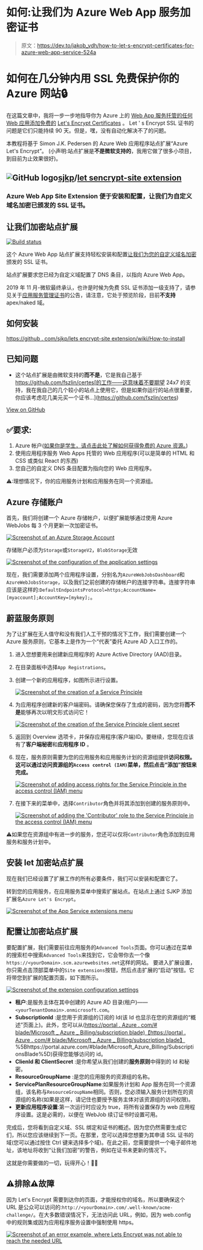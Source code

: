 # 如何:让我们为 Azure Web App 服务加密证书

> 原文：<https://dev.to/jakob_vdh/how-to-let-s-encrypt-certificates-for-azure-web-app-service-524a>

# 如何在几分钟内用 SSL 免费保护你的 Azure 网站🔒

在这篇文章中，我将一步一步地指导你为 Azure 上的 [Web App 服务托管的任何 Web 应用添加免费的](https://azure.microsoft.com/en-us/services/app-service/web/) [Let's Encrypt Certificates](https://letsencrypt.org/) 。
Let ' s Encrypt SSL 证书的问题是它们只能持续 90 天。但是，嘿，没有自动化解决不了的问题。

本教程将基于 Simon J.K. Pedersen 的 Azure Web 应用程序站点扩展“Azure Let's Encrypt”。
(小声明:站点扩展是**不是微软支持的**，我用它做了很多小项目，到目前为止效果很好)。

## ![GitHub logo](img/a73f630113876d78cff79f59c2125b24.png)[sjkp](https://github.com/sjkp)/[let sencrypt-site extension](https://github.com/sjkp/letsencrypt-siteextension)

### Azure Web App Site Extension 便于安装和配置，让我们为自定义域名加密已颁发的 SSL 证书。

<article class="markdown-body entry-content container-lg" itemprop="text">

# 让我们加密站点扩展

[![Build status](img/e0460ddab2a5e2f7a45c95f7a9dc0175.png)](https://dev.azure.com/letsencrypt/letsencrypt/_build/latest?definitionId=2)

这个 Azure Web App 站点扩展支持轻松安装和配置[让我们为您的自定义域名加密](https://letsencrypt.org/)颁发的 SSL 证书。

站点扩展要求您已经为自定义域配置了 DNS 条目，以指向 Azure Web App。

2019 年 11 月-微软最终承认，也许是时候为免费 SSL 证书添加一级支持了，请参见关于[应用服务管理证书](https://azure.microsoft.com/en-us/updates/secure-your-custom-domains-at-no-cost-with-app-service-managed-certificates-preview/)的公告，请注意，它处于预览阶段，目前**不支持**apex/naked 域。

## 如何安装

[https://github . com/sjkp/lets encrypt-site extension/wiki/How-to-install](https://github.com/sjkp/letsencrypt-siteextension/wiki/How-to-install)

## 已知问题

*   这个站点扩展是由微软支持的**而不是**，它是我自己基于 https://github.com/fszlin/certes[的工作——这意味着不要期望 24x7 的支持，我在我自己的几个较小的站点上使用它，但是如果你运行的站点很重要，你应该考虑花几美元买一个证书…](https://github.com/fszlin/certes)

</article>

[View on GitHub](https://github.com/sjkp/letsencrypt-siteextension)

## ✅要求:

1.  Azure 帐户([如果你是学生，请点击此处了解如何获得免费的 Azure 资源。](//bit.ly/tutorial-azure-for-students))
2.  使用应用程序服务 Web Apps 托管的 Web 应用程序(可以是简单的 HTML 和 CSS 或类似 React 的东西)
3.  您自己的自定义 DNS 条目配置为指向您的 Web 应用程序。

⚠:理想情况下，你的应用服务计划和应用服务在同一个资源组。

## Azure 存储账户

首先，我们将创建一个 Azure 存储帐户，以便扩展能够通过使用 Azure WebJobs 每 3 个月更新一次加密证书。

[![Screenshot of an Azure Storage Account](img/ef73c1112ac25c6b1e870e3dc8299d4f.png)](https://res.cloudinary.com/practicaldev/image/fetch/s--f7YxTOxA--/c_limit%2Cf_auto%2Cfl_progressive%2Cq_auto%2Cw_880/https://raw.githubusercontent.com/Jakob-vdH/BlogPosts/master/devTo/letsencrypt/media/01-storage-account.PNG)

存储账户必须为`Storage`或`StorageV2`，`BlobStorage`无效

[![Screenshot of the configuration of the application settings](img/aa8bbfa6942388b0ff1ee02c64503bb7.png)](https://res.cloudinary.com/practicaldev/image/fetch/s--J8_5tUip--/c_limit%2Cf_auto%2Cfl_progressive%2Cq_auto%2Cw_880/https://raw.githubusercontent.com/Jakob-vdH/BlogPosts/master/devTo/letsencrypt/media/02-AzureWebJobs.jpg)

现在，我们需要添加两个应用程序设置，分别名为`AzureWebJobsDashboard`和`AzureWebJobsStorage`，以及我们之前创建的存储帐户的连接字符串。连接字符串应该是这样的:`DefaultEndpointsProtocol=https;AccountName=[myaccount];AccountKey=[mykey];`。

## 蔚蓝服务原则

为了让扩展在无人值守和没有我们人工干预的情况下工作，我们需要创建一个 Azure 服务原则，它基本上是作为一个“代表”委托 Azure AD 入口工作的。

1.  进入您想要用来创建新应用程序的 Azure Active Directory (AAD)目录。
2.  在目录面板中选择`App Registrations`。
3.  创建一个新的应用程序，如图所示进行设置。

    [![Screenshot of the creation of a Service Principle](img/941ed8362e6ffe789e5ccc6f5e6e8a69.png)](https://res.cloudinary.com/practicaldev/image/fetch/s--O2Q44kyd--/c_limit%2Cf_auto%2Cfl_progressive%2Cq_auto%2Cw_880/https://raw.githubusercontent.com/Jakob-vdH/BlogPosts/master/devTo/letsencrypt/media/03-ServicePrinciple.jpg)

4.  为应用程序创建新的客户端密码。请确保您保存了生成的密码，因为您将**而不是**能够再次以明文形式访问它！

    [![Screenshot of the creation of the Service Principle client secret](img/9c5097d09ac8907e0c5162152d91a77c.png)](https://res.cloudinary.com/practicaldev/image/fetch/s--5zy1m8wV--/c_limit%2Cf_auto%2Cfl_progressive%2Cq_auto%2Cw_880/https://raw.githubusercontent.com/Jakob-vdH/BlogPosts/master/devTo/letsencrypt/media/03-ServicePrinciple2.jpg)

5.  返回到 Overview 选项卡，并保存应用程序(客户端)ID。要继续，您现在应该有了**客户端秘密**和**应用程序 ID** 。

6.  现在，服务原则需要为您的应用服务和应用服务计划的资源组提供**访问权限。
    这可以通过访问资源组的`Access control (IAM)`菜单，然后点击“添加”按钮来完成。**

    [![Screenshot of adding access rights for the Service Principle in the access control (IAM) menu](img/bca6c4d1196371fa9e8d5019faf4991f.png)](https://res.cloudinary.com/practicaldev/image/fetch/s--i0qKSpsn--/c_limit%2Cf_auto%2Cfl_progressive%2Cq_auto%2Cw_880/https://raw.githubusercontent.com/Jakob-vdH/BlogPosts/master/devTo/letsencrypt/media/04-AccessRights.jpg)

7.  在接下来的菜单中，选择`Contributor`角色并将其添加到创建的服务原则中。

    [![Screenshot of adding the 'Contributor' role to the Service Principle in the access control (IAM) menu](img/98bbc4e58d21dc1fa2fec2154d5a936a.png)](https://res.cloudinary.com/practicaldev/image/fetch/s--Cl0OMqFQ--/c_limit%2Cf_auto%2Cfl_progressive%2Cq_auto%2Cw_880/https://raw.githubusercontent.com/Jakob-vdH/BlogPosts/master/devTo/letsencrypt/media/04-AccessRights2.jpg)

⚠如果您在资源组中有进一步的服务，您还可以仅将`Contributor`角色添加到应用服务和服务计划中。

## 安装 let 加密站点扩展

现在我们已经设置了扩展工作的所有必要条件，我们可以安装和配置它了。

转到您的应用服务，在应用服务菜单中搜索扩展站点。在站点上通过 SJKP 添加扩展名`Azure Let's Encrypt`。

[![Screenshot of the App Service extensions menu](img/35f0ab8c3b1a314a7964f21cf1795373.png)](https://res.cloudinary.com/practicaldev/image/fetch/s--SRcDjj4b--/c_limit%2Cf_auto%2Cfl_progressive%2Cq_auto%2Cw_880/https://raw.githubusercontent.com/Jakob-vdH/BlogPosts/master/devTo/letsencrypt/media/05-extension1.jpg)

## 配置让加密站点扩展

要配置扩展，我们需要前往应用服务的`Advanced Tools`页面。你可以通过在菜单的搜索栏中搜索`Advanced Tools`来找到它，它会带你去一个像`https://<yourDomain>.scm.azurewebsites.net`这样的网站。
要进入扩展设置，你只需点击顶部菜单中的`Site extensions`按钮，然后点击扩展的“启动”按钮。它将带您到扩展的配置页面，如下图所示。

[![Screenshot of the extension configuration settings](img/203f35db83e7a7376f095c972bd6ca1a.png)](https://res.cloudinary.com/practicaldev/image/fetch/s--Y7T6JuX1--/c_limit%2Cf_auto%2Cfl_progressive%2Cq_auto%2Cw_880/https://raw.githubusercontent.com/Jakob-vdH/BlogPosts/master/devTo/letsencrypt/media/06-extensionConfig.jpg)

*   **租户**:是服务主体在其中创建的 Azure AD 目录(租户)——`<yourTenantDomain>.onmicrosoft.com`。
*   **SubscriptionId** :是您用于资源组的订阅的 Id(该 Id 也显示在您的资源组的“概述”页面上)。此外，您可以从([https://portal . Azure . com/# blade/Microsoft _ Azure _ Billing/subscription blade)【https://portal . Azure . com/# blade/Microsoft _ Azure _ Billing/subscription blade】](https://portal.azure.com/#blade/Microsoft_Azure_Billing/SubscriptionsBlade)%5Bhttps://portal.azure.com/#blade/Microsoft_Azure_Billing/SubscriptionsBlade%5D)获得您能够访问的 id。
*   **ClienId 和 ClientSecret** :是你希望从我们创建的**服务原则**中得到的 Id 和秘密。
*   **ResourceGroupName** :是您的应用服务的资源组的名称。
*   **ServicePlanResourceGroupName**:如果服务计划和 App 服务在同一个资源组，该名称与`ResourceGroupName`相同。否则，您必须输入服务计划所在的资源组的名称(如果是这样，请记住也要授予服务主体对该资源组的访问权限)。
*   **更新应用程序设置**:第一次运行时应设为 true，将所有设置保存为 web 应用程序设置。这是必需的，以便在 WebJob 续订证书时设置可用。

完成后，您将看到自定义域、SSL 绑定和证书的概述。因为您仍然需要生成它们，所以您应该继续到下一页。在那里，您可以选择您想要为其申请 SSL 证书的域(您可以通过按住 Ctrl 键来选择多个域)。在此之前，您需要提供一个电子邮件地址，该地址将收到“让我们加密”的警告，例如在证书未更新的情况下。

这就是你需要做的一切，玩得开心！🐱‍💻

## ⚠排除⚠故障

因为 Let's Encrypt 需要到达你的页面，才能授权你的域名，所以要确保这个 URL 是公众可以访问的:`http://<yourDomain>.com/.well-known/acme-challenge/`。在大多数错误情况下，无法访问此 URL，例如，因为 web.config 中的规则集或因为应用程序服务设置中强制使用 https。

[![Screenshot of an error example, where Lets Encrypt was not able to reach the needed URL](img/244fcd80104b77c3e49e3e171ae12ff5.png)](https://res.cloudinary.com/practicaldev/image/fetch/s--VLbaoCe2--/c_limit%2Cf_auto%2Cfl_progressive%2Cq_auto%2Cw_880/https://raw.githubusercontent.com/Jakob-vdH/BlogPosts/master/devTo/letsencrypt/media/07-ErrorExample.jpg)